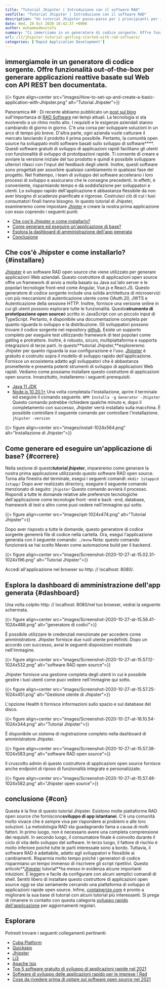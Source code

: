 ```yaml
---
title: "Tutorial Jhipster | Introduzione con il software RAD" 
seoTitle: "Tutorial Jhipster | Introduzione con il software RAD" 
description: "Un tutorial Jhipster passo-passo per i principianti per iniziare. Segui questo articolo per impostare la prima applicazione con il software Jhipster Rad open source." 
date: Wed, 28 Oct 2020 10:42:37 +0000
author: muhammadmustafa
summary: "Ci immerciamo in un generatore di codice sorgente. Offre funzionalità out-of-the-box per generare applicazioni reattive basate sul Web con API REST ben documentata." 
url: /it/jhipster-tutorial-getting-started-with-rad-software/
categories: ['Rapid Application Development']
---
```


## immergiamole in un generatore di codice sorgente. Offre funzionalità out-of-the-box per generare applicazioni reattive basate sul Web con API REST ben documentata.

{{< figure align=center src="images/How-to-set-up-and-create-a-basic-application-with-Jhipster.png" alt="Tutorial Jhipster">}}


Panoramica ## :
Di recente abbiamo pubblicato un [post sul blog][1] sull'importanza di [RAD Software][2] nei tempi attuali. La tecnologia si sta evolvendo a un ritmo molto alto. I requisiti e le esigenze aziendali stanno cambiando di giorno in giorno. C'è una corsa per sviluppare soluzioni in un arco di tempo più breve. D'altra parte, ogni azienda vuole catturare il mercato lanciando il prodotto il prima possibile. Pertanto, la comunità open source ha sviluppato molti software basati sullo sviluppo di software****. Questi software gratuiti di sviluppo di applicazioni rapidi facilitano gli utenti con funzionalità di sviluppo di prototipazioni rapide. Ti consente di creare e avviare la versione iniziale del tuo prodotto e quindi è possibile sviluppare ulteriori rilasci con l'input del feedback degli utenti. Inoltre, questi software sono progettati per assorbire qualsiasi cambiamento in qualsiasi fase del progetto.
Nel frattempo, i team di sviluppo del software accelerano i loro processi di sviluppo e assicurano che le consegne precedenti. In effetti, è conveniente, risparmiando tempo e dà soddisfazione per sviluppatori e utenti. Lo sviluppo rapido dell'applicazione è abbastanza flessibile da non aver bisogno di scadenze pianificate e rigorose. Costruisci ciò di cui i tuoi consumatori finali hanno bisogno. In questo tutorial di Jhipster, esamineremo come impostare [Jhipter][3] e creare la nostra prima applicazione con esso coprendo i seguenti punti:
  * [Che cos'è Jhipster e come installarlo?][4]
  * [Come generare ed eseguire un'applicazione di base?][5]
  * [Esplora la dashboard di amministrazione dell'app generata][6]
  * [Conclusione][7]

## Che cos'è Jhipster e come installarlo?   {#installare}
[Jhipster][3] è un software RAD open source che viene utilizzato per generare applicazioni Web aziendali. Questo costruttore di applicazioni open source offre un framework di avvio a molla basato su Java sul lato server e le popolari tecnologie front-end come Angular, Vue.js e React.JS. Questo generatore di codice sorgente include una solida architettura di microservizi con più meccanismi di autenticazione utente come OAuth.20, JWTS e Autenticazione della sessione HTTP. Inoltre, fornisce una versione online in cui gli utenti possono esplorare tutte le funzionalità. Questo**strumento di prototipazione open source**è scritto in JavaScript con un piccolo input di TypeScript. Pertanto, è disponibile una documentazione completa per quanto riguarda lo sviluppo e la distribuzione. Gli sviluppatori possono trovare il codice sorgente nel repository [github][8]. Esiste un supporto completo per eseguire test utilizzando framework di test popolari come gatling e protrattore. Inoltre, è robusto, sicuro, multipiattaforma e supporta integrazioni di terze parti.
In questo**tutorial Jhipster,**esploreremo Jhipster per quanto riguarda la sua configurazione e l'uso. [Jhipster][3] è gratuito e costruito sopra il modello di sviluppo rapido dell'applicazione. Fornisce un ecosistema adatto agli sviluppatori che è abbastanza promettente e presenta potenti strumenti di sviluppo di applicazioni Web rapidi.
Vediamo come possiamo installare questo costruttore di applicazioni open source. Innanzitutto, installeremo i seguenti prerequisiti.
  * [Java 11 JDK][9]
  * [Node.js 10.20.1+][10]
Una volta completata l'installazione, aprire il terminale ed eseguire il comando seguente.
`NPM Installa -g Generator -Jhipster`
Questo comando potrebbe richiedere qualche minuto e, dopo il completamento con successo, Jhipster verrà installato sulla macchina.
È possibile controllare il seguente comando per controllare l'installazione.
`jhipster -version`

{{< figure align=center src="images/install-1024x564.png" alt="Installazione di Jhipster">}}


## Come generare ed eseguire un'applicazione di base?   {#correre}
Nella sezione di questo**tutorial jhipster**, impareremo come generare la nostra prima applicazione utilizzando questo software RAD open source.
Torna alla finestra del terminale, esegui i seguenti comandi:
`mkdir 1stappcd 1stapp/`
Dopo aver realizzato directory, eseguire il seguente comando menzionato di seguito:
`jhipster`
Questo comando avvierà il processo. Rispondi a tutte le domande relative alle preferenze tecnologiche dell'applicazione come tecnologie front -end e back -end, database, framework di test e altro come puoi vedere nell'immagine qui sotto.

{{< figure align=center src="images/qst-1024x474.png" alt="Tutorial Jhipster">}}

Dopo aver risposto a tutte le domande, questo generatore di codice sorgente genererà file di codice nella cartella.
Ora, esegui l'applicazione generata con il seguente comando:
`./mvnw`
Nota: questo comando funzionerà se hai scelto Maven come automazione build per il backend.

{{< figure align=center src="images/Screenshot-2020-10-27-at-15.02.31-1024x196.png" alt="Tutorial Jhipster">}}

Accedi all'applicazione nel browser su http: // localhost: 8080/.

## Esplora la dashboard di amministrazione dell'app generata   {#dashboard}
Una volta colpito http: // localhost: 8080/nel tuo browser, vedrai la seguente schermata.

{{< figure align=center src="images/Screenshot-2020-10-27-at-15.56.41-1024x488.png" alt="generatore di codici">}}

È possibile utilizzare le credenziali menzionate per accedere come amministratore. Jhipster fornisce due ruoli utente predefiniti. Dopo un accordo con successo, avrai le seguenti disposizioni mostrate nell'immagine.

{{< figure align=center src="images/Screenshot-2020-10-27-at-15.57.12-1024x532.png" alt="software RAD open source">}}

Jhipster fornisce una gestione completa degli utenti in cui è possibile gestire i tuoi utenti come puoi vedere nell'immagine qui sotto.

{{< figure align=center src="images/Screenshot-2020-10-27-at-15.57.25-1024x451.png" alt="Gestione utente di Jhipster">}}

L'opzione Health ti fornisce informazioni sullo spazio e sul database del disco.

{{< figure align=center src="images/Screenshot-2020-10-27-at-16.10.54-1024x344.png" alt="Tutorial Jhipster">}}

È disponibile un sistema di registrazione completo nella dashboard di amministratore Jhipster.

{{< figure align=center src="images/Screenshot-2020-10-27-at-15.57.38-1024x583.png" alt="software RAD open source">}}

Il cruscotto admin di questo costruttore di applicazioni open source fornisce anche endpoint di riposo di funzionalità integrate e personalizzate.

{{< figure align=center src="images/Screenshot-2020-10-27-at-15.57.48-1024x582.png" alt="Jhipster open source">}}


## conclusione   {#con}
Questa è la fine di questo tutorial Jhipster. Esistono molte piattaforme RAD open source che forniscono**sviluppo di app istantanei**. C'è una comunità molto vivace che è sempre viva per rispondere ai problemi e alle loro soluzioni. La metodologia RAD sta guadagnando fama a causa di molti fattori. In primo luogo, non è necessario avere una completa comprensione dei requisiti. In secondo luogo, il consumatore finale è coinvolto durante il ciclo di vita dello sviluppo del software. In terzo luogo, il fattore di rischio è molto inferiore poiché tutte le parti interessate sono a bordo. Tuttavia, il software RAD è adattabile, adatto agli sviluppatori e flessibile ai cambiamenti. Risparmia molto tempo poiché i generatori di codice risparmiano un tempo immenso di riscrivere gli script ripetitivi. Questo articolo**[Jhipster][3] tutorial**ha messo in evidenza alcune importanti intuizioni. È leggero e facile da configurare con alcuni semplici comandi di shell.
Sentiti libero di installare questo costruttore di applicazioni open source oggi se stai seriamente cercando una piattaforma di sviluppo di applicazioni rapide open source. Infine, [containerize.com][11] è pronto a migliorare la sua base di tutorial con alcuni tutorial più interessanti. Si prega di rimanere in contatto con questa categoria [sviluppo rapido dell'applicazione][2] per aggiornamenti regolari.

## Esplorare
Potresti trovare i seguenti collegamenti pertinenti:
  * [Cuba Platform][12]
  * [Quickapp][13]
  * [Jhipster][3]
  * [Li3][14]
  * [Apache Isis][15]
  * [Top 5 software gratuito di sviluppo di applicazioni rapide nel 2021][16]
  * [Software di sviluppo delle applicazioni rapido per le imprese | Rad][17]
  * [Cose da rivedere prima di optare sul software open source nel 2021][18]

  
[1]: https://blog.containerize.com/2020/10/23/how-rad-software-can-help-you-to-grow-business-to-next-level/
[2]: https://products.containerize.com/rad
[3]: https://products.containerize.com/rad/jhipster
[4]: #install
[5]: #run
[6]: #dashboard
[7]: #con
[8]: https://github.com/jhipster/generator-jhipster
[9]: https://www.oracle.com/java/technologies/javase-jdk11-downloads.html
[10]: https://nodejs.org/en/
[11]: https://www.containerize.com/
[12]: https://products.containerize.com/rad/cuba
[13]: https://products.containerize.com/rad/quickapp
[14]: https://products.containerize.com/rad/li3
[15]: https://products.containerize.com/rad/apache-isis
[16]: https://blog.containerize.com/rapid-application-development/top-5-free-rapid-application-development-software-in-2021/
[17]: https://blog.containerize.com/rapid-application-development/rapid-application-development-software-for-business-rad/
[18]: https://blog.containerize.com/cmdb-software/things-to-review-before-opting-open-source-software-in-2021/
